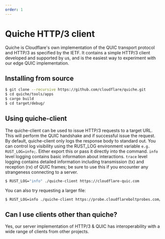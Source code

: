 ```yaml
---
order: 1
---
```


# Quiche HTTP/3 client

Quiche is Cloudflare's own implementation of the QUIC transport protocol and HTTP/3 as specified by the IETF. It contains a simple HTTP/3 client developed and supported by us, and is the easiest way to experiment with our edge QUIC implementation.

## Installing from source

```bash
$ git clone --recursive https://github.com/cloudflare/quiche.git
$ cd quiche/tools/apps
$ cargo build
$ cd target/debug/
```

## Using quiche-client

The quiche-client can be used to issue HTTP/3 requests to a target URL. This will perform the QUIC handshake and if successful issue the request. By default, quiche-client only logs the response body to standard out. You can control log visibility using the RUST_LOG environment variable `e.g. RUST_LOG=info;`. Either export this or pass it directly into the command. `info` level logging contains basic information about interactions. `trace` level logging contains detailed information including transmission (tx) and reception (rx) of QUIC frames; be sure to use this if you encounter any strangeness connecting to a server.

```bash
$ RUST_LOG="info" ./quiche-client https://cloudflare-quic.com
```

You can also try requesting a larger file:

```bash
$ RUST_LOG=info ./quiche-client https://probe.cloudflareboltprobes.com/objects/30k.png
```

## Can I use clients other than quiche?

Yes, our server implementation of HTTP/3 & QUIC has interoperability with a wide range of clients from other projects.
